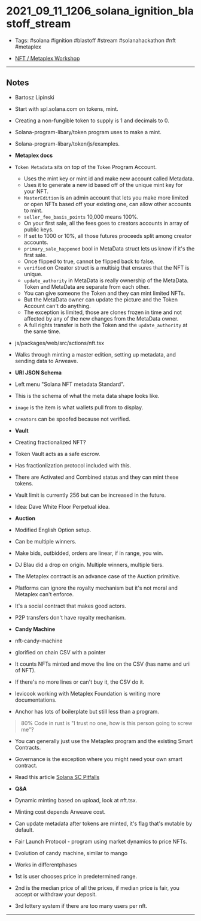 # 2021_09_11_1206_solana_ignition_blastoff_stream

- Tags: #solana #ignition #blastoff #stream #solanahackathon #nft #metaplex

- [NFT / Metaplex Workshop](https://www.youtube.com/watch?v=GqXu8MfdEG4)

---

## Notes

- Bartosz Lipinski
- Start with spl.solana.com on tokens, mint.
- Creating a non-fungible token to supply is 1 and decimals to 0.
- Solana-program-libary/token program uses to make a mint.
- Solana-program-libary/token/js/examples.

- **Metaplex docs**
- `Token Metadata` sits on top of the `Token` Program Account.

  - Uses the mint key or mint id and make new account called Metadata.
  - Uses it to generate a new id based off of the unique mint key for your NFT.
  - `MasterEdition` is an admin account that lets you make more limited or open NFTs based off your existing one, can allow other accounts to mint.
  - `seller_fee_basis_points` 10,000 means 100%.
  - On your first sale, all the fees goes to creators accounts in array of public keys.
  - If set to 1000 or 10%, all those futures proceeds split among creator accounts.
  - `primary_sale_happened` bool in MetaData struct lets us know if it's the first sale.
  - Once flipped to true, cannot be flipped back to false.
  - `verified` on Creator struct is a multisig that ensures that the NFT is unique.
  - `update_authority` in MetaData is really ownership of the MetaData. Token and MetaData are separate from each other.
  - You can give someone the Token and they can mint limited NFTs.
  - But the MetaData owner can update the picture and the Token Account can't do anything.
  - The exception is limited, those are clones frozen in time and not affected by any of the new changes from the MetaData owner.
  - A full rights transfer is both the Token and the `update_authority` at the same time.

- js/packages/web/src/actions/nft.tsx
- Walks through minting a master edition, setting up metadata, and sending data to Arweave.

- **URI JSON Schema**
- Left menu "Solana NFT metadata Standard".
- This is the schema of what the meta data shape looks like.
- `image` is the item is what wallets pull from to display.
- `creators` can be spoofed because not verified.

- **Vault**
- Creating fractionalized NFT?
- Token Vault acts as a safe escrow.
- Has fractionlization protocol included with this.
- There are Activated and Combined status and they can mint these tokens.
- Vault limit is currently 256 but can be increased in the future.
- Idea: Dave White Floor Perpetual idea.

- **Auction**
- Modified English Option setup.
- Can be multiple winners.
- Make bids, outbidded, orders are linear, if in range, you win.
- DJ Blau did a drop on origin. Multiple winners, multiple tiers.
- The Metaplex contract is an advance case of the Auction primitive.

- Platforms can ignore the royalty mechanism but it's not moral and Metaplex can't enforce.
- It's a social contract that makes good actors.
- P2P transfers don't have royalty mechanism.

- **Candy Machine**
- nft-candy-machine
- glorified on chain CSV with a pointer
- It counts NFTs minted and move the line on the CSV (has name and uri of NFT).
- If there's no more lines or can't buy it, the CSV do it.
- levicook working with Metaplex Foundation is writing more documentations.
- Anchor has lots of boilerplate but still less than a program.

> 80% Code in rust is "I trust no one, how is this person going to screw me"?

- You can generally just use the Metaplex program and the existing Smart Contracts.
- Governance is the exception where you might need your own smart contract.
- Read this article [Solana SC Pitfalls](https://blog.neodyme.io/posts/solana_common_pitfalls)

- **Q&A**
- Dynamic minting based on upload, look at nft.tsx.
- Minting cost depends Arweave cost.
- Can update metadata after tokens are minted, it's flag that's mutable by default.
- Fair Launch Protocol - program using market dynamics to price NFTs.
- Evolution of candy machine, similar to mango
- Works in differentphases
- 1st is user chooses price in predetermined range.
- 2nd is the median price of all the prices, if median price is fair, you accept or withdraw your deposit.
- 3rd lottery system if there are too many users per nft.

---
